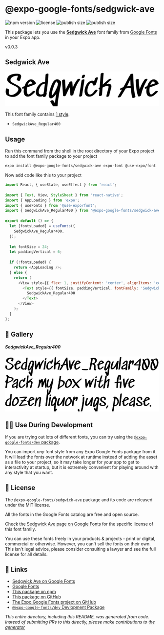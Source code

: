 # @expo-google-fonts/sedgwick-ave

![npm version](https://flat.badgen.net/npm/v/@expo-google-fonts/sedgwick-ave)
![license](https://flat.badgen.net/github/license/expo/google-fonts)
![publish size](https://flat.badgen.net/packagephobia/install/@expo-google-fonts/sedgwick-ave)
![publish size](https://flat.badgen.net/packagephobia/publish/@expo-google-fonts/sedgwick-ave)

This package lets you use the [**Sedgwick Ave**](https://fonts.google.com/specimen/Sedgwick+Ave) font family from [Google Fonts](https://fonts.google.com/) in your Expo app.

v0.0.3

## Sedgwick Ave

![Sedgwick Ave](./font-family.png)

This font family contains [1 style](#-gallery).

- `SedgwickAve_Regular400`

## Usage

Run this command from the shell in the root directory of your Expo project to add the font family package to your project
```sh
expo install @expo-google-fonts/sedgwick-ave expo-font @use-expo/font
```

Now add code like this to your project
```js
import React, { useState, useEffect } from 'react';

import { Text, View, StyleSheet } from 'react-native';
import { AppLoading } from 'expo';
import { useFonts } from '@use-expo/font';
import { SedgwickAve_Regular400 } from '@expo-google-fonts/sedgwick-ave';

export default () => {
  let [fontsLoaded] = useFonts({
    SedgwickAve_Regular400,
  });

  let fontSize = 24;
  let paddingVertical = 6;

  if (!fontsLoaded) {
    return <AppLoading />;
  } else {
    return (
      <View style={{ flex: 1, justifyContent: 'center', alignItems: 'center' }}>
        <Text style={{ fontSize, paddingVertical, fontFamily: 'SedgwickAve_Regular400' }}>
          SedgwickAve_Regular400
        </Text>
      </View>
    );
  }
};

```

## 🔡 Gallery

##### SedgwickAve_Regular400
![SedgwickAve_Regular400](./75c5db2b35fc38825c6bb8e5b7950fcedcfd03dec14b735dc12648a9b601d9f8.ttf.png)


## 👩‍💻 Use During Development

If you are trying out lots of different fonts, you can try using the [`@expo-google-fonts/dev` package](https://github.com/expo/google-fonts/tree/master/font-packages/dev#readme).

You can import *any* font style from any Expo Google Fonts package from it. It will load the fonts
over the network at runtime instead of adding the asset as a file to your project, so it may take longer
for your app to get to interactivity at startup, but it is extremely convenient
for playing around with any style that you want.

## 📖 License

The `@expo-google-fonts/sedgwick-ave` package and its code are released under the MIT license.

All the fonts in the Google Fonts catalog are free and open source.

Check the [Sedgwick Ave page on Google Fonts](https://fonts.google.com/specimen/Sedgwick+Ave) for the specific license of this font family.

You can use these fonts freely in your products & projects - print or digital, commercial or otherwise. However, you can't sell the fonts on their own. This isn't legal advice, please consider consulting a lawyer and see the full license for all details.

## 🔗 Links

- [Sedgwick Ave on Google Fonts](https://fonts.google.com/specimen/Sedgwick+Ave)
- [Google Fonts](https://fonts.google.com/)
- [This package on npm](https://www.npmjs.com/package/@expo-google-fonts/sedgwick-ave)
- [This package on GitHub](https://github.com/expo/google-fonts/tree/master/font-packages/sedgwick-ave)
- [The Expo Google Fonts project on GitHub](https://github.com/expo/google-fonts)
- [`@expo-google-fonts/dev` Devlopment Package](https://github.com/expo/google-fonts/tree/master/font-packages/dev)


*This entire directory, including this README, was generated from code. Instead of submitting PRs to this directly, please make contributions to [the generator](https://github.com/expo/google-fonts/tree/master/packages/generator)*
